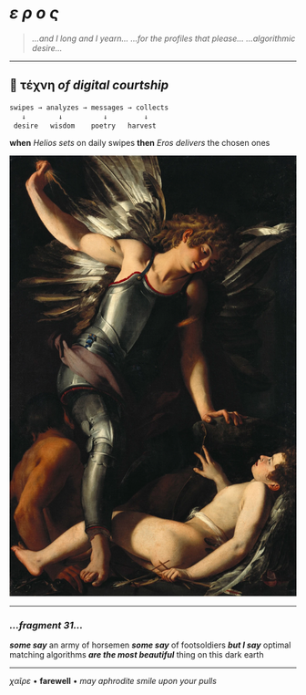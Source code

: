 # ***ε ρ ο ς***

> *...and I long and I yearn...*
> *...for the profiles that please...*
> *...algorithmic desire...*

---

## 🏹 **τέχνη** *of digital courtship*

```
swipes → analyzes → messages → collects
   ↓        ↓          ↓         ↓
 desire   wisdom    poetry   harvest
```

**when** *Helios sets* on daily swipes
**then** *Eros delivers* the chosen ones

![divine eros](eros.jpg)

---

### *...fragment 31...*

***some say*** an army of horsemen
***some say*** of footsoldiers
***but I say*** optimal matching algorithms
***are the most beautiful*** thing on this dark earth

---

*χαῖρε* • **farewell** • *may aphrodite smile upon your pulls*

